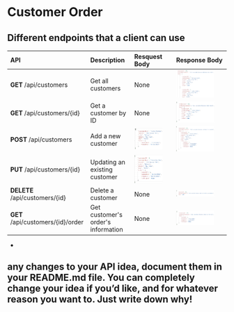 # Customer Order 

## Different endpoints that a client can use

  | API                              | Description                        | Resquest Body | Response Body
  | :-----------                     | :-----------                       | :------------ | :------------
  | **GET** /api/customers            | Get all customers                  | None          | <img src="/images/get-all.png" width=80% height=80%>
  | **GET** /api/customers/{id}       | Get a customer by ID               | None          | <img src="/images/get-one.png" width=80% height=80%>
  | **POST** /api/customers           | Add a new customer                 | <img src="/images/post-body.png" width=80% height=80%> | <img src="/images/post-response.png" width=80% height=80%>
  | **PUT** /api/customers/{id}       | Updating an existing customer      | <img src="/images/put-body.png" width=80% height=80%>  |
  | **DELETE** /api/customers/{id}    | Delete a customer                  | None          | <img src="/images/delete-response.png" width=80% height=80%>
  | **GET** /api/customers/{id}/order | Get customer's order's information | None          | <img src="/images/get-order.png" width=80% height=80%>
  
* 
  
## any changes to your API idea, document them in your README.md file. You can completely change your idea if you’d like, and for whatever reason you want to. Just write down why! 
